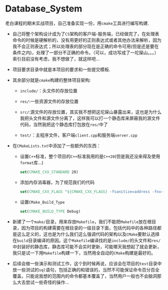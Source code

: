 # Database_System

老白课程的期末实战项目，自己准备实现一份，用`cmake`工具进行编写构建.

- 自己将整个架构设计成为了`CS`架构的客户端-服务端，已经做完了，在处理表命令的时候是硬解析的，没有用更好的正则表达式或者其他办法来解析，因为我不会正则表达式；所以处理表的部分现在是正确的命令可用(但是还是要在条件之内)，处理了一部分不正确的命令。（可以，成功写成了一坨屎山。。。）索引目前没有考虑，我不想做了，就这样吧...

- 项目要求目录中就是本项目的要求和一些提交模板.

- 其余部分就是`cmake`构建的整体项目架构:

    - `include/`：头文件的存放位置

    - `res/`:一些资源文件的存放位置

    - `src/`:源文件的存放位置，其实我不想把这坨屎山暴露出来，这也是为什么我把头文件和源文件分离了，这样我可以打一个静态库来屏蔽我的源文件代码，当然我把这个静态库打包放在`res/`中了

    - `test/`：主程序文件，客户端`client.cpp`和服务端`server.cpp`

- 在`CMakeLists.txt`中添加了一些额外的东西：

    - 设置`C++`标准，整个项目的`C++`标准我用的是`C++20`(但是我还没来得及使用`format`库...)

      ```cmake
      set(CMAKE_CXX_STANDARD 20)
      ```

    - 添加内存消毒器，为了规范我们的代码

      ```cmake
      set(CMAKE_CXX_FLAGS "${CMAKE_CXX_FLAGS} -fsanitize=address -fno-omit-frame-pointer")
      ```

    - 设置`CMake_Build_Type`

      ```cmake
      set(CMAKE_BUILD_TYPE Debug)
      ```

- 新建了一个`make/`目录，用来存放`Makefile`，我们不能把`Makefile`放在根目录，因为项目的构建需要在根目录的一级目录下面，包括代码中的各种路径都是这么定义的，这也是为什么我们这么强调代码的架构以及`CMake`要默认选择在`build`目录编译的原因。这个`Makefile`编译找的是`include/`的头文件和`res/`中封装好的静态库，静态库可能不会实时更新，可能哪天我想起了就会更新，我只是试一下用`Makefile`构建一下，当然用全自动的`CMake`构建是最好的。

- 后续会做一些演示和测试工作，这个到时候再说，应该会在项目的`test`目录中放一些测试的`sql`语句，包括正确的和错误的，当然不可能保证命令百分百全覆盖，只能说我想的范围内的命令都基本覆盖了，当然用户一般也不会脑洞那么大去尝试一些奇怪的操作...

